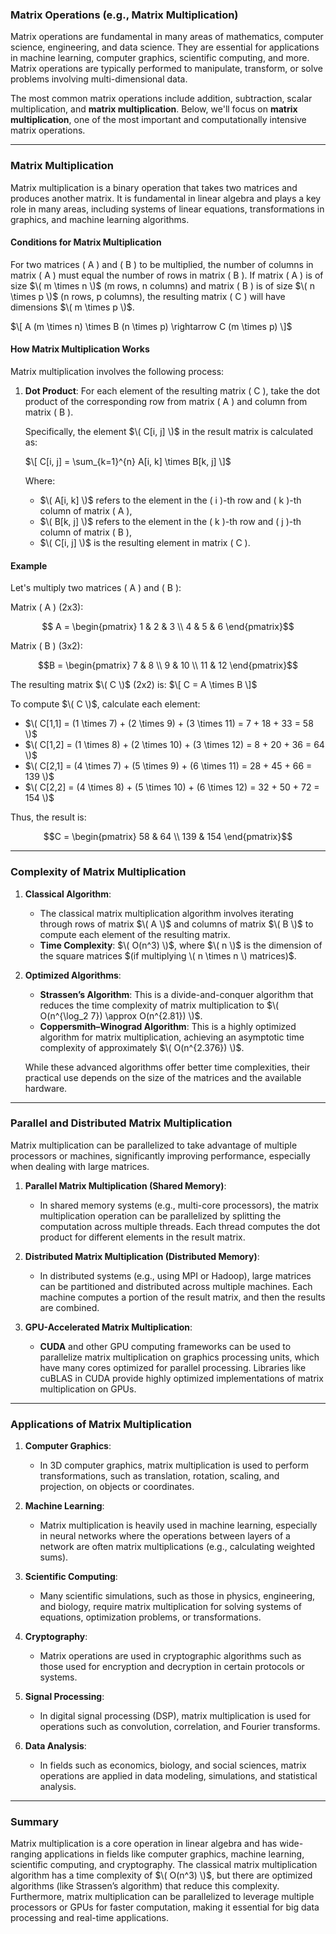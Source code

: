 ### **Matrix Operations (e.g., Matrix Multiplication)**

Matrix operations are fundamental in many areas of mathematics, computer science, engineering, and data science. They are essential for applications in machine learning, computer graphics, scientific computing, and more. Matrix operations are typically performed to manipulate, transform, or solve problems involving multi-dimensional data.

The most common matrix operations include addition, subtraction, scalar multiplication, and **matrix multiplication**. Below, we'll focus on **matrix multiplication**, one of the most important and computationally intensive matrix operations.

---

### **Matrix Multiplication**

Matrix multiplication is a binary operation that takes two matrices and produces another matrix. It is fundamental in linear algebra and plays a key role in many areas, including systems of linear equations, transformations in graphics, and machine learning algorithms.

#### **Conditions for Matrix Multiplication**
For two matrices \( A \) and \( B \) to be multiplied, the number of columns in matrix \( A \) must equal the number of rows in matrix \( B \). If matrix \( A \) is of size $\( m \times n \)$ (m rows, n columns) and matrix \( B \) is of size $\( n \times p \)$ (n rows, p columns), the resulting matrix \( C \) will have dimensions $\( m \times p \)$.

$\[
A (m \times n) \times B (n \times p) \rightarrow C (m \times p)
\]$

#### **How Matrix Multiplication Works**

Matrix multiplication involves the following process:
1. **Dot Product**: For each element of the resulting matrix \( C \), take the dot product of the corresponding row from matrix \( A \) and column from matrix \( B \).
   
   Specifically, the element $\( C[i, j] \)$ in the result matrix is calculated as:
   
   $\[
   C[i, j] = \sum_{k=1}^{n} A[i, k] \times B[k, j]
   \]$
   
   Where:
   - $\( A[i, k] \)$ refers to the element in the \( i \)-th row and \( k \)-th column of matrix \( A \),
   - $\( B[k, j] \)$ refers to the element in the \( k \)-th row and \( j \)-th column of matrix \( B \),
   - $\( C[i, j] \)$ is the resulting element in matrix \( C \).

#### **Example**

Let's multiply two matrices \( A \) and \( B \):

Matrix \( A \) (2x3):
```math

A = \begin{pmatrix}
1 & 2 & 3 \\
4 & 5 & 6
\end{pmatrix}
```

Matrix \( B \) (3x2):

```math
B = \begin{pmatrix}
7 & 8 \\
9 & 10 \\
11 & 12
\end{pmatrix}
```

The resulting matrix $\( C \)$ (2x2) is:
$\[
C = A \times B
\]$

To compute $\( C \)$, calculate each element:

- $\( C[1,1] = (1 \times 7) + (2 \times 9) + (3 \times 11) = 7 + 18 + 33 = 58 \)$
- $\( C[1,2] = (1 \times 8) + (2 \times 10) + (3 \times 12) = 8 + 20 + 36 = 64 \)$
- $\( C[2,1] = (4 \times 7) + (5 \times 9) + (6 \times 11) = 28 + 45 + 66 = 139 \)$
- $\( C[2,2] = (4 \times 8) + (5 \times 10) + (6 \times 12) = 32 + 50 + 72 = 154 \)$

Thus, the result is:

```math
C = \begin{pmatrix}
58 & 64 \\
139 & 154
\end{pmatrix}
```

---

### **Complexity of Matrix Multiplication**

1. **Classical Algorithm**:
   - The classical matrix multiplication algorithm involves iterating through rows of matrix $\( A \)$ and columns of matrix $\( B \)$ to compute each element of the resulting matrix.
   - **Time Complexity**: $\( O(n^3) \)$, where $\( n \)$ is the dimension of the square matrices $(if multiplying \( n \times n \) matrices)$.

2. **Optimized Algorithms**:
   - **Strassen’s Algorithm**: This is a divide-and-conquer algorithm that reduces the time complexity of matrix multiplication to $\( O(n^{\log_2 7}) \approx O(n^{2.81}) \)$.
   - **Coppersmith–Winograd Algorithm**: This is a highly optimized algorithm for matrix multiplication, achieving an asymptotic time complexity of approximately $\( O(n^{2.376}) \)$.

   While these advanced algorithms offer better time complexities, their practical use depends on the size of the matrices and the available hardware.

---

### **Parallel and Distributed Matrix Multiplication**

Matrix multiplication can be parallelized to take advantage of multiple processors or machines, significantly improving performance, especially when dealing with large matrices.

1. **Parallel Matrix Multiplication (Shared Memory)**:
   - In shared memory systems (e.g., multi-core processors), the matrix multiplication operation can be parallelized by splitting the computation across multiple threads. Each thread computes the dot product for different elements in the result matrix.

2. **Distributed Matrix Multiplication (Distributed Memory)**:
   - In distributed systems (e.g., using MPI or Hadoop), large matrices can be partitioned and distributed across multiple machines. Each machine computes a portion of the result matrix, and then the results are combined.

3. **GPU-Accelerated Matrix Multiplication**:
   - **CUDA** and other GPU computing frameworks can be used to parallelize matrix multiplication on graphics processing units, which have many cores optimized for parallel processing. Libraries like cuBLAS in CUDA provide highly optimized implementations of matrix multiplication on GPUs.

---

### **Applications of Matrix Multiplication**

1. **Computer Graphics**:
   - In 3D computer graphics, matrix multiplication is used to perform transformations, such as translation, rotation, scaling, and projection, on objects or coordinates.

2. **Machine Learning**:
   - Matrix multiplication is heavily used in machine learning, especially in neural networks where the operations between layers of a network are often matrix multiplications (e.g., calculating weighted sums).

3. **Scientific Computing**:
   - Many scientific simulations, such as those in physics, engineering, and biology, require matrix multiplication for solving systems of equations, optimization problems, or transformations.

4. **Cryptography**:
   - Matrix operations are used in cryptographic algorithms such as those used for encryption and decryption in certain protocols or systems.

5. **Signal Processing**:
   - In digital signal processing (DSP), matrix multiplication is used for operations such as convolution, correlation, and Fourier transforms.

6. **Data Analysis**:
   - In fields such as economics, biology, and social sciences, matrix operations are applied in data modeling, simulations, and statistical analysis.

---

### **Summary**

Matrix multiplication is a core operation in linear algebra and has wide-ranging applications in fields like computer graphics, machine learning, scientific computing, and cryptography. The classical matrix multiplication algorithm has a time complexity of $\( O(n^3) \)$, but there are optimized algorithms (like Strassen’s algorithm) that reduce this complexity. Furthermore, matrix multiplication can be parallelized to leverage multiple processors or GPUs for faster computation, making it essential for big data processing and real-time applications.
